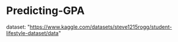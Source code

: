 # Predicting-GPA

dataset: "https://www.kaggle.com/datasets/steve1215rogg/student-lifestyle-dataset/data"